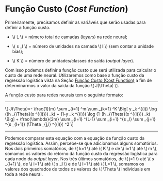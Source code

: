 # Função Custo (_Cost Function_)

Primeiramente, precisamos definir as variáveis que serão usadas para definir a função custo.

- \\( L \\) = número total de camadas (_layers_) na rede neural;

- \\( s _l \\) = número de unidades na camada \\( l \\) (sem contar a unidade bias);

- \\( K \\) = número de unidades/classes de saída (_output layer_).

Com isso podemos definir a função custo que será utilizada para calcular o custo de uma rede
neural. Utilizaremos como base a função custo da regressão logística vista na Seção
[Função Custo (Cost Function)](../../parte-2/9/2-9-1.md) a fim de
determinarmos o valor da saída da função \\( J(\Theta) \\).

A função custo para redes neurais tem o seguinte formato:

---

\\[
  J(\Theta)=- \frac{1}{m} \sum _{i=1} ^m \sum _{k=1} ^K \Big[ y _k ^{(i)} \log ((h _{\Theta}(x ^{(i)})) _k) +
    (1-y _k ^{(i)}) \log (1-(h _{\Theta}(x ^{(i)})) _k) \Big] + \frac{\lambda}{2m} \sum _{l=1} ^{L-1}
    \sum _{i=1} ^{s _l} \sum _{j=1} ^{s _{l+1}} (\Theta _{j,i} ^{(l)}) ^2
\\]

---

Podemos comparar esta equação com a equação da função custo da regressão logística. Assim,
percebe-se que adicionamos alguns somatórios. Nos dois primeiros somatórios, de \\( k=1 \\) até \\( K \\) e de
\\( i=1 \\) até \\( m \\), somamos os valores do retorno da função custo da regressão logística para cada nodo
da _output layer_. Nos três últimos somatórios, de \\( j=1 \\) até \\( s _{l+1} \\), de \\( i=1 \\) até
\\( s _l \\) e de \\( l=1 \\) até \\( L=1 \\), somamos os valores dos quadrados de todos os valores de
\\( \Theta \\) individuais em toda a rede neural.
